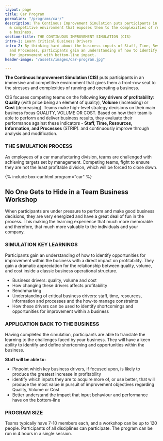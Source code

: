 ```yaml
---
layout: page
title: Car Program
permalink: "/programs/car/"
description: The Continous Improvement Simulation puts participants in an immersive
  & competitive environment that exposes them to the complexities of running & operating
  a business.
section-title: THE CONTINUOUS IMPROVEMENT SIMULATION (CIS)
intro-1: Learn Critical Business Drivers
intro-2: By thinking hard about the business inputs of Staff, Time, Resources, Information
  and Processes, participants gain an understanding of how to identify opportunities
  for improvement with bottom-line impact.
header-image: "/assets/images/car-program.jpg"

---
```

**The Continous Improvement Simulation (CIS)** puts participants in an immersive and competitive environment that gives them a front-row seat to the stresses and complexities of running and operating a business.

CIS focuses competing teams on the following **key drivers of profitability**: **Quality** (with price being an element of quality), **Volume** (increasing) or **Cost** (decreasing). Teams make high-level strategy decisions on their main business focus QUALITY, VOLUME OR COST.  Based on how their team is able to perform and deliver business results, they evaluate their performance against these indicators - **Staff, Time, Resources, Information, and Processes** (STRIP). and continuously improve through analysis and modification.

### **THE SIMULATION PROCESS**

As employees of a car manufacturing division, teams are challenged with achieving targets set by management.  Competing teams, fight to ensure they are not the least profitable division, which will be forced to close down.

<!-- CAR Program Process Stages (edit in 'Data/box-car.yml') -->
{% include box-car.html program="car" %}

## No One Gets to Hide in a Team Business Workshop

When participants are under pressure to perform and make good business decisions, they are very energized and have a great deal of fun in the process. This making the learning experience that much more memorable and therefore, that much more valuable to the individuals and your company.

### SIMULATION KEY LEARNINGS

Participants gain an understanding of how to identify opportunities for improvement within the business with a direct impact on profitability. They gain a dramatic appreciation for the relationship between quality, volume, and cost inside a classic business operational structure.

* Business drivers: quality, volume and cost
* How changing these drivers affects profitability
* Benchmarking
* Understanding of critical business drivers: staff, time, resources, information and processes and the how-to manage constraints
* How these drivers can be used to identify shortcomings and opportunities for improvement within a business

### APPLICATION BACK TO THE BUSINESS

Having completed the simulation, participants are able to translate the learning to the challenges faced by your business.  They will have a keen ability to identify and define shortcoming and opportunities within the business.

**Staff will be able to:**

* Pinpoint which key business drivers, if focused upon, is likely to produce the greatest increase in profitability
* identify which inputs they are to acquire more of, or use better, that will produce the most value in pursuit of improvement objectives regarding Quality, Volume or Cost
* Better understand the impact that input behaviour and performance have on the bottom-line

### PROGRAM SIZE

Teams typically have 7-10 members each, and a workshop can be up to 120 people. Participants of all disciplines can participate. The program can be run in 4 hours in a single session.
